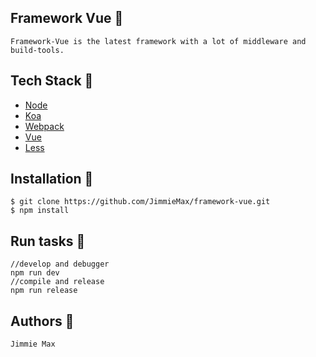 ## Framework Vue :watermelon:
    Framework-Vue is the latest framework with a lot of middleware and build-tools.

## Tech Stack :strawberry:
 - [Node](https://nodejs.org)
 - [Koa](https://github.com/koajs/koa)
 - [Webpack](https://webpack.js.org)
 - [Vue](https://vuejs.org/)
 - [Less](http://lesscss.org/)

## Installation :green_apple:

```
$ git clone https://github.com/JimmieMax/framework-vue.git
$ npm install
```

## Run tasks :banana:
```
//develop and debugger
npm run dev
//compile and release
npm run release
```

## Authors :cherries:
    Jimmie Max
